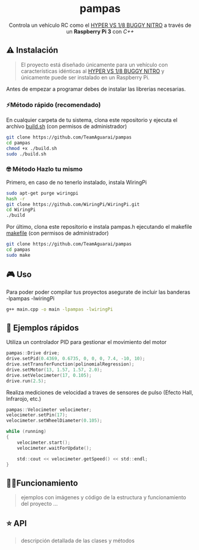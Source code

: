 <div align="center">
<h1>pampas</h1>

Controla un vehículo RC como el <a href="https://www.amazon.com/Hobao-HB-VS-C30BU-Hyper-Buggy-Engine/dp/B00MY3ROS2">HYPER VS 1/8 BUGGY NITRO</a> a través de un **Raspberry Pi 3** con *C++*
</div>

## ⚠️ Instalación
> El proyecto está diseñado únicamente para un vehículo con características idénticas al [HYPER VS 1/8 BUGGY NITRO](https://www.amazon.com/Hobao-HB-VS-C30BU-Hyper-Buggy-Engine/dp/B00MY3ROS2) y únicamente puede ser instalado en un Raspberry Pi.

Antes de empezar a programar debes de instalar las librerias necesarias.

### ⚡Método rápido (recomendado)
En cualquier carpeta de tu sistema, clona este repositorio y ejecuta el archivo <a href="https://github.com/TeamAguarai/Control/blob/main/build.sh">build.sh</a> (con permisos de administrador)
```bash
git clone https://github.com/TeamAguarai/pampas
cd pampas
chmod +x ./build.sh
sudo ./build.sh
```

### 🤓 Método Hazlo tu mismo
Primero, en caso de no tenerlo instalado, instala WiringPi
```bash
sudo apt-get purge wiringpi
hash -r
git clone https://github.com/WiringPi/WiringPi.git
cd WiringPi
./build
```

Por último, clona este repositorio e instala pampas.h ejecutando el makefile <a href="https://github.com/TeamAguarai/Control/blob/main/makefile">makefile</a> (con permisos de administrador)
```bash
git clone https://github.com/TeamAguarai/pampas
cd pampas
sudo make
```


## 🎮 Uso
Para poder poder compilar tus proyectos asegurate de incluir las banderas -lpampas -lwiringPi
```bash
g++ main.cpp -o main -lpampas -lwiringPi
```



## 🔎 Ejemplos rápidos

Utiliza un controlador PID para gestionar el movimiento del motor
```c
pampas::Drive drive;
drive.setPid(0.4369, 0.6735, 0, 0, 0, 7.4, -10, 10);
drive.setTransferFunction(polinomialRegression);
drive.setMotor(13, 1.57, 1.57, 2.0);
drive.setVelocimeter(17, 0.105);
drive.run(2.5);
```

Realiza mediciones de velocidad a traves de sensores de pulso (Efecto Hall, Infrarojo, etc.)
```c
pampas::Velocimeter velocimeter;
velocimeter.setPin(17);
velocimeter.setWheelDiameter(0.105);

while (running)
{
    velocimeter.start();
    velocimeter.waitForUpdate();

    std::cout << velocimeter.getSpeed() << std::endl;
}
```

## 👨‍🔬Funcionamiento
> ejemplos con imágenes y código de la estructura y funcionamiento del proyecto ...
## ⭐ API
> descripción detallada de las clases y métodos 

